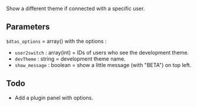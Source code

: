 Show a different theme if connected with a specific user.

Parameters
--------------
`$dtas_options` = array() with the options :

 - `user2switch`  : array(int) = IDs of users who see the development theme.
 - `devTheme` : string = development theme name.
 - `show_message` : boolean = show a little message (with "BETA") on top left.

Todo
------

- Add a plugin panel with options.